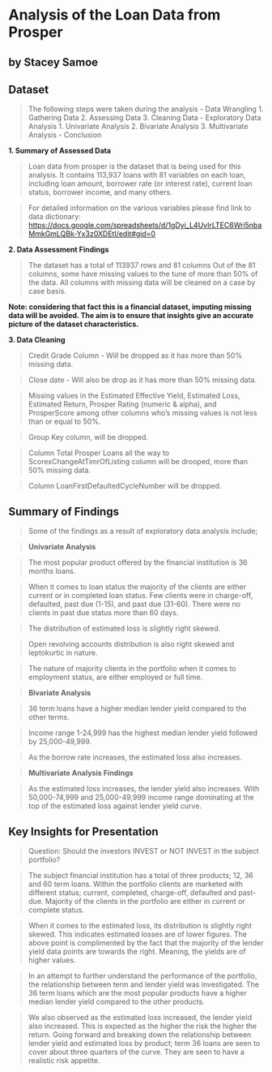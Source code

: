 # Analysis of the Loan Data from Prosper
## by Stacey Samoe


## Dataset

> The following steps were taken during the analysis
     - Data Wrangling 
        1. Gathering Data 
        2. Assessing Data 
        3. Cleaning Data
     - Exploratory Data Analysis
        1. Univariate Analysis
        2. Bivariate Analysis 
        3. Multivariate Analysis
     - Conclusion 

**1. Summary of Assessed Data**
> Loan data from prosper is the dataset that is being used for this analysis. 
> It contains 113,937 loans with 81 variables on each loan, including loan amount, borrower rate (or interest rate), current loan status, borrower income, and many others.

> For detailed information on the various variables please find link to data dictionary: 
https://docs.google.com/spreadsheets/d/1gDyi_L4UvIrLTEC6Wri5nbaMmkGmLQBk-Yx3z0XDEtI/edit#gid=0


**2. Data Assessment Findings**

> The dataset has a total of 113937 rows and 81 columns 
> Out of the 81 columns, some have missing values to the tune of more than 50% of the data. All columns with missing data will be cleaned on a case by case basis. 

**Note: considering that fact this is a financial dataset, imputing missing data will be avoided. The aim is to ensure that insights give an accurate picture of the dataset characteristics.** 

**3. Data Cleaning**
  
   >  Credit Grade Column - Will be dropped as it has more than 50% missing data. 
   
   > Close date - Will also be drop as it has more than 50% missing data.
   
   > Missing values in the Estimated Effective Yield, Estimated Loss, Estimated Return, Prosper Rating (numeric & alpha), and ProsperScore among other columns who’s missing values is not less than or equal to 50%. 
   
   > Group Key column, will be dropped.
   
   > Column Total Prosper Loans all the way to ScorexChangeAtTimrOfListing column will be drooped, more than 50% missing data. 
   
   > Column LoanFirstDefaultedCycleNumber will be dropped. 


## Summary of Findings

> Some of the findings as a result of exploratory data analysis include; 

> **Univariate Analysis**

> The most popular product offered by the financial institution is 36 months loans. 

> When it comes to loan status the majority of the clients are either current or in completed loan status. Few clients were in charge-off, defaulted, past due (1-15), and past due (31-60). There were no clients in past due status more than 60 days. 

> The distribution of estimated loss is slightly right skewed. 

> Open revolving accounts distribution is also right skewed and leptokurtic in nature. 

> The nature of majority clients in the portfolio when it comes to employment status, are either employed or full time. 
 
>**Bivariate Analysis**

>36 term loans have a higher median lender yield compared to the other terms. 

>Income range 1-24,999 has the highest median lender yield followed by 25,000-49,999. 

>As the borrow rate increases, the estimated loss also increases. 
 
>**Multivariate Analysis Findings** 

>As the estimated loss increases, the lender yield also increases. With 50,000-74,999 and 25,000-49,999 income range dominating at the top of the estimated loss against lender yield curve. 



## Key Insights for Presentation

> Question: Should the investors INVEST or NOT INVEST in the subject portfolio? 

> The subject financial institution has a total of three products; 12, 36 and 60 term loans. Within the portfolio clients are marketed with different status; current, completed, charge-off, defaulted and past-due. Majority of the clients in the portfolio are either in current or complete status.

> When it comes to the estimated loss, its distribution is slightly right skewed. This indicates estimated losses are of lower figures. 
The above point is complimented by the fact that the majority of the lender yield data points are towards the right. Meaning, the yields are of higher values.  
 
> In an attempt to further understand the performance of the portfolio, the relationship between term and lender yield was investigated. The 36 term loans which are the most popular products have a higher median lender yield compared to the other products. 
 
>We also observed as the estimated loss increased, the lender yield also increased. This is expected as the higher the risk the higher the return.
Going forward and breaking down the relationship between lender yield and estimated loss by product; term 36 loans are seen to cover about three quarters of the curve. They are seen to have a realistic risk appetite. 



